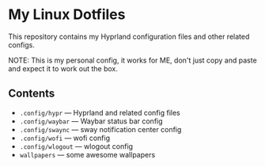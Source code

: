 # My Linux Dotfiles

This repository contains my Hyprland configuration files and other related configs.

NOTE: This is my personal config, it works for ME, don't just copy and paste and expect it to work out the box.

## Contents

- `.config/hypr` — Hyprland and related config files
- `.config/waybar` — Waybar status bar config
- `.config/swaync` — sway notification center config
- `.config/wofi` — wofi config
- `.config/wlogout` — wlogout config
- `wallpapers` — some awesome wallpapers
